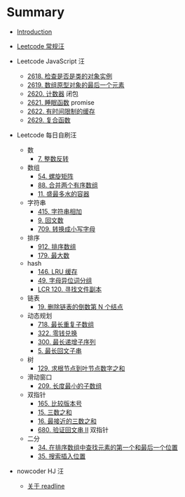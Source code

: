 # Summary

- [Introduction](README.md)

- [Leetcode 常规汪](./Leetcode/Classics/index.md)
- Leetcode JavaScript 汪
  - [2618. 检查是否是类的对象实例](./Leetcode/Problems/Medium/2618.md)
  - [2619. 数组原型对象的最后一个元素](./Leetcode/Problems/Easy/2619.md)
  - [2620. 计数器](./Leetcode/Problems/Easy/2620.md) 闭包
  - [2621. 睡眠函数](./Leetcode/Problems/Easy/2621.md) promise
  - [2622. 有时间限制的缓存](./Leetcode/Problems/Medium/2622.md)
  - [2629. 复合函数](./Leetcode/Problems/Easy/2629.md)
- Leetcode 每日自刷汪
  - 数
    - [7. 整数反转](./Leetcode/Problems/Medium/7.md)
  - 数组
    - [54. 螺旋矩阵](./Leetcode/Problems/Medium/54.md)
    - [88. 合并两个有序数组](./Leetcode/Problems/Easy/88.md)
    - [11. 盛最多水的容器](./Leetcode/Problems/Medium/11.md)
  - 字符串
    - [415. 字符串相加](./Leetcode/Problems/Easy/415.md)
    - [9. 回文数](./Leetcode/Problems/Easy/9.md)
    - [709. 转换成小写字母](./Leetcode/Problems/Easy/709.md)
  - 排序
    - [912. 排序数组](./Leetcode/Problems/Medium/912.md)
    - [179. 最大数](./Leetcode/Problems/Medium/179.md)
  - hash
    - [146. LRU 缓存](./Leetcode/Problems/Medium/146.md)
    - [49. 字母异位词分组](./Leetcode/Problems/Medium/49.md)
    - [LCR 120. 寻找文件副本](./Leetcode/Problems/Easy/LCR_120.md)
  - 链表
    - [19. 删除链表的倒数第 N 个结点](./Leetcode/Problems/Medium/19.md)
  - 动态规划
    - [718. 最长重复子数组](./Leetcode/Problems/Medium/718.md)
    - [322. 零钱兑换](./Leetcode/Problems/Medium/322.md)
    - [300. 最长递增子序列](./Leetcode/Problems/Medium/300.md)
    - [5. 最长回文子串](./Leetcode/Problems/Medium/5.md)
  - 树
    - [129. 求根节点到叶节点数字之和](./Leetcode/Problems/Medium/129.md)
  - 滑动窗口
    - [209. 长度最小的子数组](./Leetcode/Problems/Medium/209.md)
  - 双指针
    - [165. 比较版本号](./Leetcode/Problems/Medium/165.md)
    - [15. 三数之和](./Leetcode/Problems/Medium/15.md)
    - [16. 最接近的三数之和](./Leetcode/Problems/Medium/16.md)
    - [680. 验证回文串 II](./Leetcode/Problems/Easy/680.md) 双指针
  - 二分
    - [34. 在排序数组中查找元素的第一个和最后一个位置](./Leetcode/Problems/Medium/34.md)
    - [35. 搜索插入位置](./Leetcode/Problems/Easy/35.md)
- nowcoder HJ 汪
  - [关于 readline](./Nowcoder/Daily/index.md)
